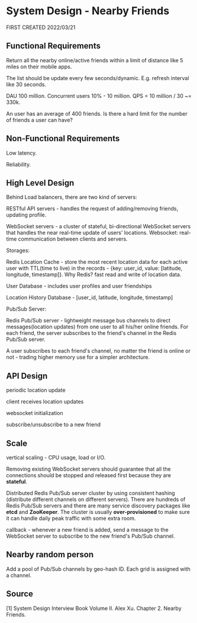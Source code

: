 # System Design - Nearby Friends

FIRST CREATED 2022/03/21

## Functional Requirements

Return all the nearby online/active friends within a limit of distance like 5 miles on their mobile apps.

The list should be update every few seconds/dynamic. E.g. refresh interval like 30 seconds.

DAU 100 million. Concurrent users 10% - 10 million. QPS = 10 million / 30 ~= 330k.

An user has an average of 400 friends. Is there a hard limit for the number of friends a user can have?

## Non-Functional Requirements

Low latency.

Reliability.

## High Level Design

Behind Load balancers, there are two kind of servers:

RESTful API servers - handles the request of adding/removing friends, updating profile.

WebSocket servers - a cluster of stateful, bi-directional WebSocket servers that handles the near real-time update of users' locations. Websocket: real-time communication between clients and servers.

Storages:

Redis Location Cache - store the most recent location data for each active user with TTL(time to live) in the records - {key: user_id, value: [latitude, longitude, timestamp]}. Why Redis? fast read and write of location data.

User Database - includes user profiles and user friendships

Location History Database - [user_id, latitude, longitude, timestamp]

Pub/Sub Server:

Redis Pub/Sub server - lightweight message bus channels to direct messages(location updates) from one user to all his/her online friends. For each friend, the server subscribes to the friend's channel in the Redis Pub/Sub server.

A user subscribes to each friend's channel, no matter the friend is online or not - trading higher memory use for a simpler architecture.

## API Design

periodic location update

client receives location updates

websocket initialization

subscribe/unsubscribe to a new friend

## Scale

vertical scaling - CPU usage, load or I/O.

Removing existing WebSocket servers should guarantee that all the connections should be stopped and released first because they are **stateful**.

Distributed Redis Pub/Sub server cluster by using consistent hashing (distribute different channels on different servers). There are hundreds of Redis Pub/Sub servers and there are many service discovery packages like **etcd** and **ZooKeeper**. The cluster is usually **over-provisioned** to make sure it can handle daily peak traffic with some extra room.

callback - whenever a new friend is added, send a message to the WebSocket server to subscribe to the new friend's Pub/Sub channel.

## Nearby random person

Add a pool of Pub/Sub channels by geo-hash ID. Each grid is assigned with a channel.

## Source

[1] System Design Interview Book Volume II. Alex Xu. Chapter 2. Nearby Friends.
